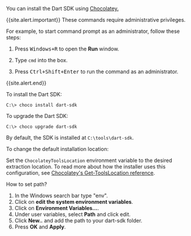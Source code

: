 You can install the Dart SDK using [Chocolatey.][Chocolatey]

{{site.alert.important}} 
  These commands require administrative privileges. 

  For example, to start command prompt as an administrator,
  follow these steps:
  
  1. Press <kbd>Windows+R</kbd> to open the **Run** window. 
  
  2. Type `cmd` into the box. 
  
  3. Press <kbd>Ctrl+Shift+Enter</kbd> to run the command as an administrator.
  
{{site.alert.end}}

To install the Dart SDK:

```terminal
C:\> choco install dart-sdk
```

To upgrade the Dart SDK:

```terminal
C:\> choco upgrade dart-sdk
```

By default, the SDK is installed at `C:\tools\dart-sdk`.

To change the default installation location:

Set the `ChocolateyToolsLocation` environment variable
to the desired extraction location.
To read more about how the installer uses this configuration, 
see [Chocolatey's Get-ToolsLocation reference][get-toolslocation].

How to set path?

1. In the Windows search bar type "env". 
2. Click on **edit the system environment variables**.
3. Click on **Environment Variables...**.
4. Under user variables, select **Path** and click edit.
5. Click **New..** and add the path to your dart-sdk folder.
6. Press **OK** and **Apply**.

[Chocolatey]: https://chocolatey.org
[get-toolslocation]: https://docs.chocolatey.org/en-us/create/functions/get-toolslocation
